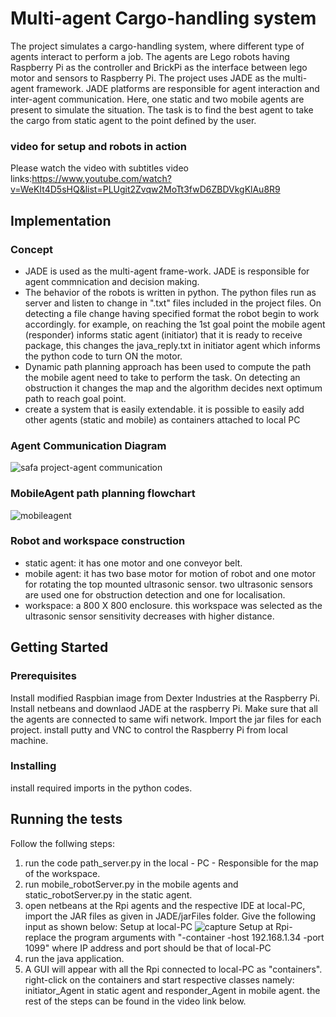 # Multi-agent Cargo-handling system

The project simulates a cargo-handling system, where different type of agents interact to perform a job. The agents are Lego robots having Raspberry Pi as the controller and BrickPi as the interface between lego motor and sensors to Raspberry Pi. The project uses JADE as the multi-agent framework. JADE platforms are responsible for agent interaction and inter-agent communication. Here, one static and two mobile agents are present to simulate the situation. The task is to find the best agent to take the cargo from static agent to the point defined by the user. 

### video for setup and robots in action
Please watch the video with subtitles 
video links:https://www.youtube.com/watch?v=WeKIt4D5sHQ&list=PLUgit2Zvqw2MoTt3fwD6ZBDVkgKlAu8R9

## Implementation

### Concept

* JADE is used as the multi-agent frame-work. JADE is responsible for agent commnication and decision making.
* The behavior of the robots is written in python. The python files run as server and listen to change in ".txt" files included in the project files. On detecting a file change having specified format the robot begin to work accordingly. for example, on reaching the 1st goal point the mobile agent (responder) informs static agent (initiator) that it is ready to receive package, this changes the java_reply.txt in initiator agent which informs the python code to turn ON the motor.
* Dynamic path planning approach has been used to compute the path the mobile agent need to take to perform the task. On detecting an obstruction it changes the map and the algorithm decides next optimum path to reach goal point.
* create a system that is easily extendable. it is possible to easily add other agents (static and mobile) as containers attached to local PC

### Agent Communication Diagram
![safa project-agent communication](https://user-images.githubusercontent.com/25124540/29752452-dba2ede0-8b66-11e7-94ed-901c6695d29b.jpg)
### MobileAgent path planning flowchart
![mobileagent](https://user-images.githubusercontent.com/25124540/29752459-01909a48-8b67-11e7-8066-83b9372add82.png)

### Robot and workspace construction

* static agent: it has one motor and one conveyor belt. 
* mobile agent: it has two base motor for motion of robot and one motor for rotating the top mounted ultrasonic sensor. two ultrasonic sensors are used one for obstruction detection and one for localisation.
* workspace: a 800 X 800 enclosure. this workspace was selected as the ultrasonic sensor sensitivity decreases with higher distance.

## Getting Started

### Prerequisites

Install modified Raspbian image from Dexter Industries at the Raspberry Pi. Install netbeans and downlaod JADE at the raspberry Pi. Make sure that all the agents are connected to same wifi network. Import the jar files for each project. install putty and VNC to control the Raspberry Pi from local machine.

### Installing

install required imports in the python codes.

## Running the tests

Follow the follwing steps:
1. run the code path_server.py in the local - PC - Responsible for the map of the workspace.
2. run mobile_robotServer.py in the mobile agents and static_robotServer.py in the static agent.
3. open netbeans at the Rpi agents and the respective IDE at local-PC, import the JAR files as given in JADE/jarFiles folder. Give the following input as shown below:
Setup at local-PC
![capture](https://user-images.githubusercontent.com/25124540/29600662-e6417454-87df-11e7-9893-ae9073a53b04.PNG)
Setup at Rpi-
replace the program arguments with "-container -host 192.168.1.34 -port 1099" where IP address and port should be that of local-PC
4. run the java application. 
5. A GUI will appear with all the Rpi connected to local-PC as "containers". right-click on the containers and start respective classes namely: initiator_Agent in static agent and responder_Agent in mobile agent. the rest of the steps can be found in the video link below.



